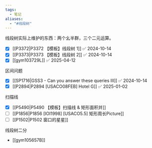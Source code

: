 ```yaml
---
tags:
  - 笔记
aliases:
  - "#线段树"
---
```

线段树实际上维护的东西：两个幺半群，三个二元运算。

- [x] [[P3372|P3372 【模板】线段树 1]] ✅ 2024-10-14
- [x] [[P3373|P3373 【模板】线段树 2]] ✅ 2024-10-14
- [x] [[gym103729L]] ✅ 2025-04-12

区间问题
- [x] [[SP1716|GSS3 - Can you answer these queries III]] ✅ 2024-10-14
- [x] [[P2894|P2894 [USACO08FEB] Hotel G]] ✅ 2025-01-02

扫描线
- [x] [[P5490|P5490 【模板】扫描线 & 矩形面积并]]
- [ ] [[P1856|P1856 [IOI1998] [USACO5.5] 矩形周长Picture]]
- [ ] [[P1502|P1502 窗口的星星]]

线段树二分
-  [[gym105657B]]